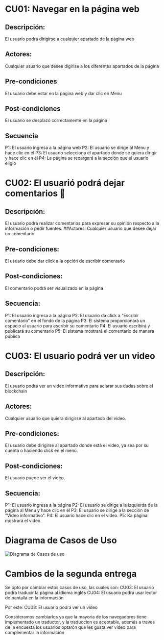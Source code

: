 # CU01: Navegar en la página web
## Descripción: 
El usuario podrá dirigirse a cualquier apartado de la página web
## Actores: 
Cualquier usuario que desee digirise a los diferentes apartados de la página
## Pre-condiciones
El usuario debe estar en la pagina web y dar clic en Menu
## Post-condiciones
El usuario se desplazó correctamente en la página
## Secuencia
P1: El usuario ingresa a la página web
P2: El usuario se dirige al Menu y hace clic en él
P3: El usuario selecciona el apartado donde se quiera dirigir y hace clic en él
P4: La página se recargará a la sección que el usuario eligió



# CU02: El usuarió podrá dejar comentarios 💬
## Descripción:
El usuario podrá realizar comentarios para expresar su opinión respecto a la información o pedir fuentes.
##Actores:
Cualquier usuario que desee dejar un comentario
## Pre-condiciones:
El usuario debe dar click a la opción de escribir comentario
## Post-condiciones:
El comentario podrá ser visualizado en la página
## Secuencia:
P1: El usuario ingresa a la página
P2: El usuario da click a "Escribir comentario" en el fondo de la página
P3: El sistema proporcionará un espacio al usuario para escribir su comentario
P4: El usuario escribirá y publicará su comentario
P5: El sistema mostrará el comentario de manera pública



# CU03: El usuario podrá ver un video 
## Descripción:
El usuario podrá ver un video informativo para aclarar sus dudas sobre el blockchain
## Actores: 
Cualquier usuario que quiera dirigirse al apartado del vídeo.

## Pre-condiciones: 
El usuario debe dirigirse al apartado donde está el vídeo, ya sea por su cuenta o haciendo click en el menú.
## Post-condiciones: 
El usuario puede ver el video.
## Secuencia: 
P1: El usuario ingresa a la página
P2: El usuario se dirige a la izquierda de la página al Menu y hace clic en él
P3: El usuario se dirige a la sección de "Video informativo".
P4: El usuario hace clic en el vídeo.
P5: Ka página mostrará el video.



# Diagrama de Casos de Uso

![Diagrama de Casos de uso](https://user-images.githubusercontent.com/92878301/142209949-457c114f-8c26-4e58-8d43-fbcb2322476f.png)

# Cambios de la segunda entrega


Se opto por cambiar estos casos de uso, las cuales son:
CU03: El usuario podrá traducir la página al idioma inglés
CU04: El usuario podrá usar lector de pantalla en la información

Por este: 
CU03: El usuario podrá ver un video 

Consideramos cambiarlos ya que la mayoria de los navegadores tiene implementado un traductor, y la traduccion es aceptable, además a traves de la encuesta los usuarios optarón que les gusta ver vídeo para complementar la  información


